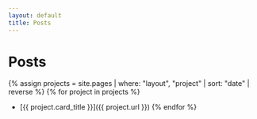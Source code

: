 ```yaml
---
layout: default
title: Posts
---
```


# Posts

{% assign projects = site.pages | where: "layout", "project" | sort: "date" | reverse %}
{% for project in projects %}
- [{{ project.card_title }}]({{ project.url }})
{% endfor %}
